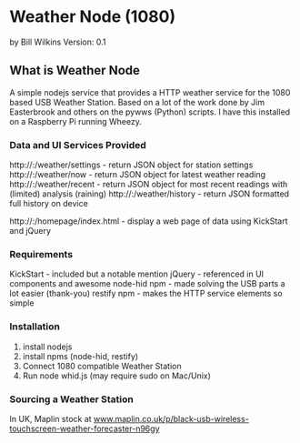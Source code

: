 # Weather Node (1080) #
by Bill Wilkins
Version: 0.1

## What is Weather Node ##

A simple nodejs service that provides a HTTP weather service for the 1080 based USB Weather Station. Based on a lot of the work done by Jim Easterbrook and others on the pywws (Python) scripts. I have this installed on a Raspberry Pi running Wheezy.

### Data and UI Services Provided ###

http://<server>:<port>/weather/settings - return JSON object for station settings
http://<server>:<port>/weather/now - return JSON object for latest weather reading
http://<server>:<port>/weather/recent - return JSON object for most recent readings with (limited) analysis (raining)
http://<server>:<port>/weather/history - return JSON formatted full history on device

http://<server>:<port>/homepage/index.html - display a web page of data using KickStart and jQuery

### Requirements ###

KickStart - included but a notable mention
jQuery - referenced in UI components and awesome
node-hid npm - made solving the USB parts a lot easier (thank-you)
restify npm - makes the HTTP service elements so simple

### Installation ###

1. install nodejs
2. install npms (node-hid, restify)
3. Connect 1080 compatible Weather Station
4. Run node whid.js (may require sudo on Mac/Unix)

### Sourcing a Weather Station ###
In UK, Maplin stock at www.maplin.co.uk/p/black-usb-wireless-touchscreen-weather-forecaster-n96gy

